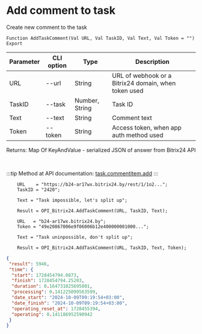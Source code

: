 ﻿---
sidebar_position: 3
---

# Add comment to task
 Create new comment to the task



`Function AddTaskComment(Val URL, Val TaskID, Val Text, Val Token = "") Export`

  | Parameter | CLI option | Type | Description |
  |-|-|-|-|
  | URL | --url | String | URL of webhook or a Bitrix24 domain, when token used |
  | TaskID | --task | Number, String | Task ID |
  | Text | --text | String | Comment text |
  | Token | --token | String | Access token, when app auth method used |

  
  Returns:  Map Of KeyAndValue - serialized JSON of answer from Bitrix24 API

<br/>

:::tip
Method at API documentation: [task.commentitem.add](https://dev.1c-bitrix.ru/rest_help/tasks/task/commentitem/add.php)
:::
<br/>


```bsl title="Code example"
    URL    = "https://b24-ar17wx.bitrix24.by/rest/1/1o2...";
    TaskID = "2420";

    Text = "Task impossible, let's split up";

    Result = OPI_Bitrix24.AddTaskComment(URL, TaskID, Text);

    URL   = "b24-ar17wx.bitrix24.by";
    Token = "49e20867006e9f06006b12e400000001000...";

    Text = "Task uninpossible, don't split up";

    Result = OPI_Bitrix24.AddTaskComment(URL, TaskID, Text, Token);
```
 



```json title="Result"
{
 "result": 5946,
 "time": {
  "start": 1728454794.0873,
  "finish": 1728454794.25203,
  "duration": 0.164731025695801,
  "processing": 0.141225099563599,
  "date_start": "2024-10-09T09:19:54+03:00",
  "date_finish": "2024-10-09T09:19:54+03:00",
  "operating_reset_at": 1728455394,
  "operating": 0.141186952590942
 }
}
```
